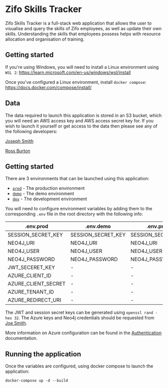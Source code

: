 # Zifo Skills Tracker

Zifo Skills Tracker is a full-stack web application that allows the user to visualise and query the skills of Zifo employees, as well as update their own skills. Understanding the skills that employees possess helps with resource allocation and organisation of training.

## Getting started

If you're using Windows, you will need to install a Linux environment using `WSL 2`: https://learn.microsoft.com/en-us/windows/wsl/install

Once you've configured a Linux environment, install `docker compose`: https://docs.docker.com/compose/install/

## Data

The data required to launch this application is stored in an S3 bucket, which you will need an AWS access key and AWS access secret key for. If you wish to launch it yourself or get access to the data then please see any of the following developers:

[Joseph Smith](mailto:joe.smith@zifornd.com)

[Ross Burton](mailto:ross.burton@zifornd.com)

## Getting started

There are 3 environments that can be launched using this application:

- [`prod`](./docker-compose.prod.yml) - The production environment
- [`demo`](./docker-compose.demo.yml) - The demo environment
- [`dev`](./docker-compose.dev.yml) - The development environment

You will need to configure environment variables by adding them to the corresponding `.env` file in the root directory with the following info:

| .env.prod           | .env.demo          | .env.prod          |
| ---                 | ---                | ---                |
| SESSION_SECRET_KEY  | SESSION_SECRET_KEY | SESSION_SECRET_KEY |
| NEO4J_URI           | NEO4J_URI          | NEO4J_URI          |
| NEO4J_USER          | NEO4J_USER         | NEO4J_USER         |
| NEO4J_PASSWORD      | NEO4J_PASSWORD     | NEO4J_PASSWORD     |
| JWT_SECERET_KEY     | -                  | -                  |
| AZURE_CLIENT_ID     | -                  | -                  |
| AZURE_CLIENT_SECRET | -                  | -                  |
| AZURE_TENANT_ID     | -                  | -                  |
| AZURE_REDIRECT_URI  | -                  | -                  |

The JWT and session secret keys can be generated using `openssl rand -hex 32`. The Azure keys and Neo4j credentials should be requested from [Joe Smith](mailto:joe.smith@zifornd.com).

More information on Azure configuration can be found in the [Authentication](docs/Authentication.md) documentation.

## Running the application

Once the variables are configured, using docker compose to launch the application:

```
docker-compose up -d --build
```
